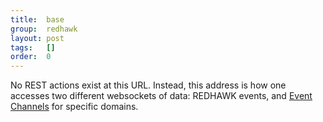 ```yaml
---
title:  base
group:  redhawk
layout: post
tags:   []
order:  0
---
```

No REST actions exist at this URL.  Instead, this address is how one accesses two different websockets of data: REDHAWK events, and [Event Channels](/api/eventchannels.html) for specific domains.
